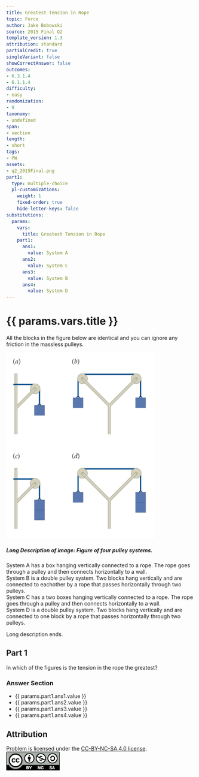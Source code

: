 ```yaml
---
title: Greatest Tension in Rope
topic: Force
author: Jake Bobowski
source: 2015 Final Q2
template_version: 1.3
attribution: standard
partialCredit: true
singleVariant: false
showCorrectAnswer: false
outcomes:
- 6.3.1.4
- 6.1.1.4
difficulty:
- easy
randomization:
- 0
taxonomy:
- undefined
span:
- section
length:
- short
tags:
- PW
assets:
- q2_2015Final.png
part1:
  type: multiple-choice
  pl-customizations:
    weight: 1
    fixed-order: true
    hide-letter-keys: false
substitutions:
  params:
    vars:
      title: Greatest Tension in Rope
    part1:
      ans1:
        value: System A
      ans2:
        value: System C
      ans3:
        value: System B
      ans4:
        value: System D
---
```

# {{ params.vars.title }}
All the blocks in the figure below are identical and you can ignore any friction in the massless pulleys.

<img longdesc="Greatest Tension in Rope.md#desc" alt="Figure of four pulley systems." src="q2_2015Final.png">

</br>

<div id="desc">
<h5>Long Description of image: Figure of four pulley systems.</h5>
System A has a box hanging vertically connected to a rope. The rope goes through a pulley and then connects horizontally to a wall. </br>
System B is a double pulley system. Two blocks hang vertically and are connected to eachother by a rope that passes horizontally through two pulleys. </br>
System C has a two boxes hanging vertically connected to a rope. The rope goes through a pulley and then connects horizontally to a wall.</br>
System D is a double pulley system. Two blocks hang vertically and are connected to one block by a rope that passes horizontally through two pulleys.
<p>Long description ends.</p>
<div>

## Part 1

In which of the figures is the tension in the rope the greatest?

### Answer Section

- {{ params.part1.ans1.value }}
- {{ params.part1.ans2.value }}
- {{ params.part1.ans3.value }}
- {{ params.part1.ans4.value }}

## Attribution

Problem is licensed under the [CC-BY-NC-SA 4.0 license](https://creativecommons.org/licenses/by-nc-sa/4.0/).<br> ![The Creative Commons 4.0 license requiring attribution-BY, non-commercial-NC, and share-alike-SA license.](https://raw.githubusercontent.com/firasm/bits/master/by-nc-sa.png)